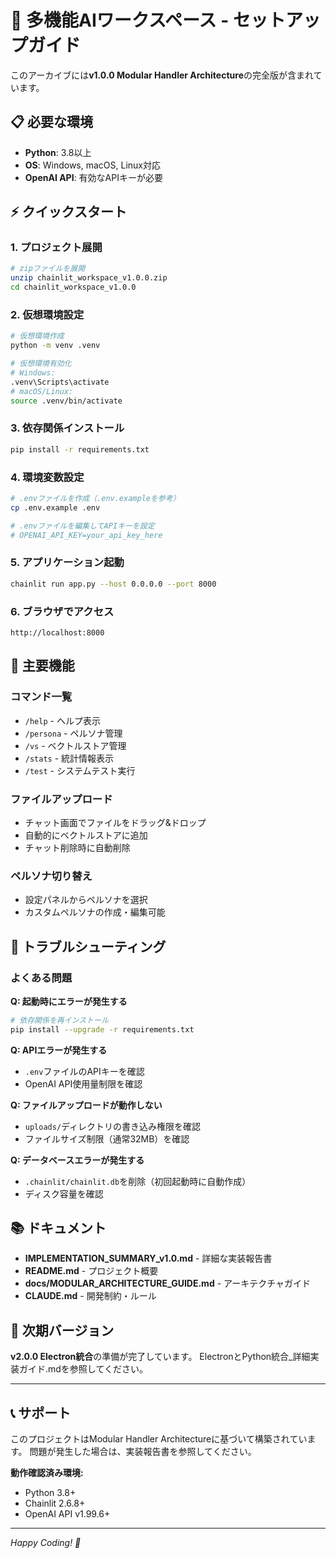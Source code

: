 # 🚀 多機能AIワークスペース - セットアップガイド

このアーカイブには**v1.0.0 Modular Handler Architecture**の完全版が含まれています。

## 📋 必要な環境

- **Python**: 3.8以上
- **OS**: Windows, macOS, Linux対応  
- **OpenAI API**: 有効なAPIキーが必要

## ⚡ クイックスタート

### 1. プロジェクト展開
```bash
# zipファイルを展開
unzip chainlit_workspace_v1.0.0.zip
cd chainlit_workspace_v1.0.0
```

### 2. 仮想環境設定
```bash
# 仮想環境作成
python -m venv .venv

# 仮想環境有効化
# Windows:
.venv\Scripts\activate
# macOS/Linux:
source .venv/bin/activate
```

### 3. 依存関係インストール
```bash
pip install -r requirements.txt
```

### 4. 環境変数設定
```bash
# .envファイルを作成（.env.exampleを参考）
cp .env.example .env

# .envファイルを編集してAPIキーを設定
# OPENAI_API_KEY=your_api_key_here
```

### 5. アプリケーション起動
```bash
chainlit run app.py --host 0.0.0.0 --port 8000
```

### 6. ブラウザでアクセス
```
http://localhost:8000
```

## 🎯 主要機能

### コマンド一覧
- `/help` - ヘルプ表示
- `/persona` - ペルソナ管理
- `/vs` - ベクトルストア管理  
- `/stats` - 統計情報表示
- `/test` - システムテスト実行

### ファイルアップロード
- チャット画面でファイルをドラッグ&ドロップ
- 自動的にベクトルストアに追加
- チャット削除時に自動削除

### ペルソナ切り替え
- 設定パネルからペルソナを選択
- カスタムペルソナの作成・編集可能

## 🔧 トラブルシューティング

### よくある問題

**Q: 起動時にエラーが発生する**
```bash
# 依存関係を再インストール
pip install --upgrade -r requirements.txt
```

**Q: APIエラーが発生する**
- `.env`ファイルのAPIキーを確認
- OpenAI API使用量制限を確認

**Q: ファイルアップロードが動作しない** 
- `uploads/`ディレクトリの書き込み権限を確認
- ファイルサイズ制限（通常32MB）を確認

**Q: データベースエラーが発生する**
- `.chainlit/chainlit.db`を削除（初回起動時に自動作成）
- ディスク容量を確認

## 📚 ドキュメント

- **IMPLEMENTATION_SUMMARY_v1.0.md** - 詳細な実装報告書
- **README.md** - プロジェクト概要
- **docs/MODULAR_ARCHITECTURE_GUIDE.md** - アーキテクチャガイド
- **CLAUDE.md** - 開発制約・ルール

## 🚀 次期バージョン

**v2.0.0 Electron統合**の準備が完了しています。
ElectronとPython統合_詳細実装ガイド.mdを参照してください。

---

## 📞 サポート

このプロジェクトはModular Handler Architectureに基づいて構築されています。
問題が発生した場合は、実装報告書を参照してください。

**動作確認済み環境:**
- Python 3.8+ 
- Chainlit 2.6.8+
- OpenAI API v1.99.6+

---

*Happy Coding! 🎉*

